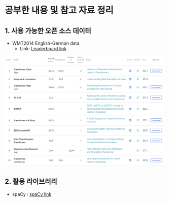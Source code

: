 # 공부한 내용 및 참고 자료 정리

## 1. 사용 가능한 오픈 소스 데이터
- WMT2014 English-German data
    - Link: 
[Leaderboard link](https://paperswithcode.com/sota/machine-translation-on-wmt2014-english-german, "leaderboard link")

![Alt text](./imgs/rankings.PNG "Top 10")



## 2. 활용 라이브러리
- spaCy : [spaCy link](https://spacy.io/models/, "spacy link")

